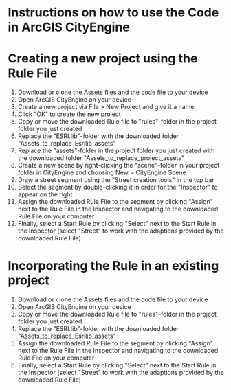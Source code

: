 # Instructions on how to use the Code in ArcGIS CityEngine

# Creating a new project using the Rule File
1. Download or clone the Assets files and the code file to your device
2. Open ArcGIS CityEngine on your device
3. Create a new project via File > New Project and give it a name
4. Click "OK" to create the new project
5. Copy or move the downloaded Rule file to "rules"-folder in the project folder you just created
6. Replace the "ESRI.lib"-folder with the downloaded folder "Assets_to_replace_Esrilib_assets"
7. Replace the "assets"-folder in the project folder you just created with the downloaded folder "Assets_to_replace_project_assets"
8. Create a new scene by right-clicking the "scene"-folder in your project folder in CityEngine and choosing New > CityEngine Scene
9. Draw a street segment using the "Street creation tools" in the top bar
10. Select the segment by double-clicking it in order for the "Inspector" to appear on the right
11. Assign the downloaded Rule File to the segment by clicking "Assign" next to the Rule File in the Inspector and navigating to the downloaded Rule File on your computer
12. Finally, select a Start Rule by clicking "Select" next to the Start Rule in the Inspector (select "Street" to work with the adaptions provided by the downloaded Rule File)
# Incorporating the Rule in an existing project
1. Download or clone the Assets files and the code file to your device
2. Open ArcGIS CityEngine on your device
3. Copy or move the downloaded Rule file to "rules"-folder in the project folder you just created
4.  Replace the "ESRI.lib"-folder with the downloaded folder "Assets_to_replace_Esrilib_assets"
5.  Assign the downloaded Rule File to the segment by clicking "Assign" next to the Rule File in the Inspector and navigating to the downloaded Rule File on your computer
6.   Finally, select a Start Rule by clicking "Select" next to the Start Rule in the Inspector (select "Street" to work with the adaptions provided by the downloaded Rule File)
